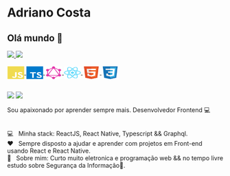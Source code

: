 # Adriano Costa
## Olá mundo 👋
 <div>
  <a href="https://github.com/adrianocostajhp">
  <img height="180em" src="https://github-readme-stats.vercel.app/api?username=adrianocostajhp&show_icons=true&theme=dracula&include_all_commits=true&count_private=true"/>
  <img height="180em" src="https://github-readme-stats.vercel.app/api/top-langs/?username=adrianocostajhp&layout=compact&langs_count=7&theme=dracula"/>
</div>
<div style="display: inline_block"><br>
  <img align="center" alt="Rafa-Js" height="30" width="40" src="https://raw.githubusercontent.com/devicons/devicon/master/icons/javascript/javascript-plain.svg">
  <img align="center" alt="Rafa-Ts" height="30" width="40" src="https://raw.githubusercontent.com/devicons/devicon/master/icons/typescript/typescript-plain.svg">
  <img align="center" alt="Rafa-GRAPHQL" height="30" width="40" src="https://github.com/devicons/devicon/blob/master/icons/graphql/graphql-plain.svg">
  <img align="center" alt="Rafa-React" height="30" width="40" src="https://raw.githubusercontent.com/devicons/devicon/master/icons/react/react-original.svg">
  <img align="center" alt="Rafa-HTML" height="30" width="40" src="https://raw.githubusercontent.com/devicons/devicon/master/icons/html5/html5-original.svg">
  <img align="center" alt="Rafa-CSS" height="30" width="40" src="https://raw.githubusercontent.com/devicons/devicon/master/icons/css3/css3-original.svg">
  
 
</div>
  
  ##
 
<div> 
<!--   <a href="https://instagram.com/adriano_costa_araujo" target="_blank"><img src="https://img.shields.io/badge/-Instagram-%23E4405F?style=for-the-badge&logo=instagram&logoColor=white" target="_blank"></a> -->
  <a href = "mailto:adrianocostajhp@gmail.com"><img src="https://img.shields.io/badge/-Gmail-%23333?style=for-the-badge&logo=gmail&logoColor=white" target="_blank"></a>
  <a href="https://www.linkedin.com/in/adriano-costa-" target="_blank"><img src="https://img.shields.io/badge/-LinkedIn-%230077B5?style=for-the-badge&logo=linkedin&logoColor=white" target="_blank"></a> 
 </div>




Sou apaixonado por aprender sempre mais.
Desenvolvedor Frontend :computer:

 <br/> :computer: &nbsp; Minha stack: ReactJS, React Native, Typescript && Graphql.
 <br/> :heart: &nbsp; Sempre disposto a ajudar e aprender com projetos em Front-end usando React e React Native.
 <br/> 💬  &nbsp; Sobre mim: Curto muito eletronica e programação web && no tempo livre estudo sobre Segurança da Informação:closed_lock_with_key:.

